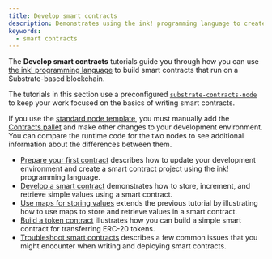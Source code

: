 ```yaml
---
title: Develop smart contracts
description: Demonstrates using the ink! programming language to create and deploy smart contracts on a Substrate-based network.
keywords:
  - smart contracts
---
```


The **Develop smart contracts** tutorials guide you through how you can use [the ink! programming language](https://use.ink) to build smart contracts that run on a Substrate-based blockchain.

The tutorials in this section use a preconfigured
[`substrate-contracts-node`](https://github.com/paritytech/substrate-contracts-node) to keep your work focused on the basics of writing smart contracts.

If you use the [standard node template](https://github.com/substrate-developer-hub/substrate-node-template), you must manually add the [Contracts pallet](https://github.com/paritytech/substrate/tree/master/frame/contracts) and make other changes to your development environment.
You can compare the runtime code for the two nodes to see additional information about the differences between them.

- [Prepare your first contract](/tutorials/smart-contracts/prepare-your-first-contract/) describes how to update your
  development environment and create a smart contract project using the ink! programming language.
- [Develop a smart contract](/tutorials/smart-contracts/develop-a-smart-contract/) demonstrates how to store, increment,
  and retrieve simple values using a smart contract.
- [Use maps for storing values](/tutorials/smart-contracts/use-maps-for-storing-values/) extends the previous tutorial
  by illustrating how to use maps to store and retrieve values in a smart contract.
- [Build a token contract](/tutorials/smart-contracts/build-a-token-contract/) illustrates how you can build a simple
  smart contract for transferring ERC-20 tokens.
- [Troubleshoot smart contracts](/tutorials/smart-contracts/troubleshoot-smart-contracts/) describes a few common issues
  that you might encounter when writing and deploying smart contracts.
